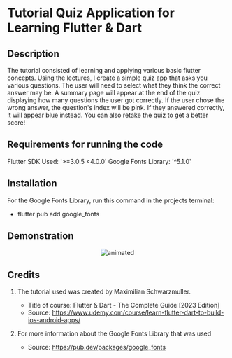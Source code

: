 # Tutorial Quiz Application for Learning Flutter & Dart


## Description

The tutorial consisted of learning and applying various basic flutter concepts. Using
the lectures, I create a simple quiz app that asks you various questions. The user will
need to select what they think the correct answer may be. A summary page will appear at
the end of the quiz displaying how many questions the user got correctly. If the user
chose the wrong answer, the question's index will be pink. If they answered correctly,
it will appear blue instead. You can also retake the quiz to get a better score!   

## Requirements for running the code

Flutter SDK Used: '>=3.0.5 <4.0.0'
Google Fonts Library: '^5.1.0'

## Installation

For the Google Fonts Library, run this command in the projects terminal:
- flutter pub add google_fonts

## Demonstration

<p align="center">
  <img src="https://github.com/SirGeist/quiz-app/assets/81046932/f8c91de2-b95e-4998-b4be-b6b264047edb" alt="animated" />
</p>

## Credits

1. The tutorial used was created by Maximilian Schwarzmuller.
    - Title of course: Flutter & Dart - The Complete Guide [2023 Edition]
    - Source: https://www.udemy.com/course/learn-flutter-dart-to-build-ios-android-apps/

2. For more information about the Google Fonts Library that was used
    - Source: https://pub.dev/packages/google_fonts 
